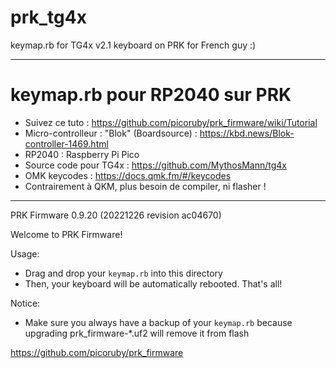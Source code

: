 # prk_tg4x

keymap.rb for TG4x v2.1 keyboard on PRK for French guy :)

---
# keymap.rb pour RP2040 sur PRK
- Suivez ce tuto : https://github.com/picoruby/prk_firmware/wiki/Tutorial
- Micro-controlleur : "Blok" (Boardsource) : https://kbd.news/Blok-controller-1469.html
- RP2040 : Raspberry Pi Pico
- Source code pour TG4x : https://github.com/MythosMann/tg4x
- OMK keycodes : https://docs.qmk.fm/#/keycodes
- Contrairement à QKM, plus besoin de compiler, ni flasher !

---
PRK Firmware 0.9.20 (20221226 revision ac04670)

Welcome to PRK Firmware!

Usage:
- Drag and drop your `keymap.rb` into this directory
- Then, your keyboard will be automatically rebooted. That's all!

Notice:
- Make sure you always have a backup of your `keymap.rb`
  because upgrading prk_firmware-*.uf2 will remove it from flash

https://github.com/picoruby/prk_firmware
